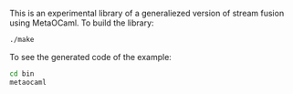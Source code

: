 
This is an experimental library of a generaliezed version of stream fusion using MetaOCaml. To build the library:
```bash
./make
```
To see the generated code of the example:
```bash
cd bin
metaocaml
```

